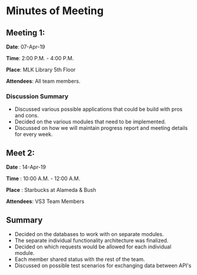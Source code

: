 # Minutes of Meeting

## Meeting 1:
	
**Date**: 07-Apr-19

**Time**: 2:00 P.M. - 4:00 P.M.

**Place**: MLK Library 5th Floor

**Attendees**: All team members.

### Discussion Summary

-  Discussed various possible applications that could be build with pros and cons.
-  Decided on the various modules that need to be implemented. 
-  Discussed on how we will maintain progress report and meeting details for every week.


## Meet 2:

**Date** : 14-Apr-19

**Time** : 10:00 A.M. - 12:00 A.M.

**Place** : Starbucks at Alameda & Bush

**Attendees**: VS3 Team Members

## Summary

- Decided on the databases to work with on separate modules.
- The separate individual functionality architecture was finalized. 
- Decided on which requests would be allowed for each individual module.
- Each member shared status with the rest of the team.
- Discussed on possible test scenarios for exchanging data between API's

